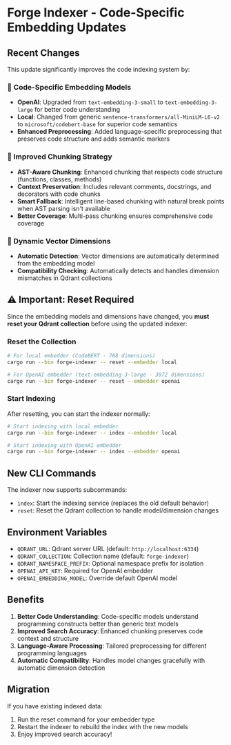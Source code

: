# Forge Indexer - Code-Specific Embedding Updates

## Recent Changes

This update significantly improves the code indexing system by:

### 🤖 Code-Specific Embedding Models
- **OpenAI**: Upgraded from `text-embedding-3-small` to `text-embedding-3-large` for better code understanding
- **Local**: Changed from generic `sentence-transformers/all-MiniLM-L6-v2` to `microsoft/codebert-base` for superior code semantics
- **Enhanced Preprocessing**: Added language-specific preprocessing that preserves code structure and adds semantic markers

### 🧩 Improved Chunking Strategy
- **AST-Aware Chunking**: Enhanced chunking that respects code structure (functions, classes, methods)
- **Context Preservation**: Includes relevant comments, docstrings, and decorators with code chunks
- **Smart Fallback**: Intelligent line-based chunking with natural break points when AST parsing isn't available
- **Better Coverage**: Multi-pass chunking ensures comprehensive code coverage

### 📏 Dynamic Vector Dimensions
- **Automatic Detection**: Vector dimensions are automatically determined from the embedding model
- **Compatibility Checking**: Automatically detects and handles dimension mismatches in Qdrant collections

## ⚠️ Important: Reset Required

Since the embedding models and dimensions have changed, you **must reset your Qdrant collection** before using the updated indexer:

### Reset the Collection

```bash
# For local embedder (CodeBERT - 768 dimensions)
cargo run --bin forge-indexer -- reset --embedder local

# For OpenAI embedder (text-embedding-3-large - 3072 dimensions) 
cargo run --bin forge-indexer -- reset --embedder openai
```

### Start Indexing

After resetting, you can start the indexer normally:

```bash
# Start indexing with local embedder
cargo run --bin forge-indexer -- index --embedder local

# Start indexing with OpenAI embedder
cargo run --bin forge-indexer -- index --embedder openai
```

## New CLI Commands

The indexer now supports subcommands:

- `index`: Start the indexing service (replaces the old default behavior)
- `reset`: Reset the Qdrant collection to handle model/dimension changes

## Environment Variables

- `QDRANT_URL`: Qdrant server URL (default: `http://localhost:6334`)
- `QDRANT_COLLECTION`: Collection name (default: `forge-indexer`)
- `QDRANT_NAMESPACE_PREFIX`: Optional namespace prefix for isolation
- `OPENAI_API_KEY`: Required for OpenAI embedder
- `OPENAI_EMBEDDING_MODEL`: Override default OpenAI model

## Benefits

1. **Better Code Understanding**: Code-specific models understand programming constructs better than generic text models
2. **Improved Search Accuracy**: Enhanced chunking preserves code context and structure
3. **Language-Aware Processing**: Tailored preprocessing for different programming languages
4. **Automatic Compatibility**: Handles model changes gracefully with automatic dimension detection

## Migration

If you have existing indexed data:

1. Run the reset command for your embedder type
2. Restart the indexer to rebuild the index with the new models
3. Enjoy improved search accuracy!